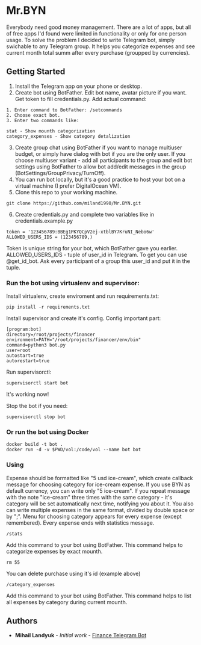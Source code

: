 # Mr.BYN

Everybody need good money management. There are a lot of apps, but all of free apps I'd found were limited in functionality or only for one person usage. To solve the problem I decided to write Telegram bot, simply swichable to any Telegram group. It helps you categorize expenses and see current month total summ after every purchase (groupped by currencies).

## Getting Started

1) Install the Telegram app on your phone or desktop.
2) Create bot using BotFather. Edit bot name, avatar picture if you want. Get token to fill credentials.py. Add actual command:
```
1. Enter command to BotFather: /setcommands
2. Choose exact bot.
3. Enter two commands like:
```
```
stat - Show mounth categorization
category_expenses - Show category detalization
```
3) Create group chat using BotFather if you want to manage multiuser budget, or simply have dialog with bot if you are the only user. If you choose multiuser variant - add all participants to the group and edit bot settings using BotFather to allow bot add/edit messages in the group (BotSettings/GroupPrivacy/TurnOff).
4) You can run bot locally, but it's a good practice to host your bot on a virtual machine (I prefer DigitalOcean VM). 
5) Clone this repo to your working machine.
```
git clone https://github.com/miland1990/Mr.BYN.git
```
6) Create credentials.py and complete two variables like in credentials.example.py
```
token = '123456789:BBEg1PKYQCpV2ej-xtblBY7KruNI_Nebo6w'
ALLOWED_USERS_IDS = (123456789,)
```
Token is unique string for your bot, which BotFather gave you earlier. ALLOWED_USERS_IDS - tuple of user_id in Telegram. To get you can use @get_id_bot. Ask every participant of a group this user_id and put it in the tuple.
### Run the bot using virtualenv and supervisor:

Install virtualenv, create enviroment and run requirements.txt:

```
pip install -r requirements.txt
```

Install supervisor and create it's config. Config important part:

```
[program:bot]
directory=/root/projects/financer
environment=PATH="/root/projects/financer/env/bin"
command=python3 bot.py
user=root
autostart=true
autorestart=true
```

Run supervisorctl:

```
supervisorctl start bot
```
It's working now!

Stop the bot if you need:
```
supervisorctl stop bot
```

### Or run the bot using Docker
```
docker build -t bot .
docker run -d -v $PWD/vol:/code/vol --name bot bot
```

### Using

Expense should be formatted like "5 usd ice-cream", which create callback message for choosing category for ice-cream expense. 
If you use BYN as default currency, you can write only "5 ice-cream". 
If you repeat message with the note "ice-cream" three times with the same category - it's category will be set automatically next time, notifying you about it. You also can write multiple expenses in the same format, divided by double space or by ";". Menu for choosing category appears for every expense (except remembered). Every expense ends with statistics message.
```
/stats
```
Add this command to your bot using  BotFather. This command helps to categorize expenses by exact mounth. 

```
rm 55
```
You can delete purchase using it's id (example above)

```
/category_expenses
```
Add this command to your bot using  BotFather. This command helps to list all expenses by category during current mounth. 



## Authors

* **Mihail Landyuk** - *Initial work* - [Finance Telegram Bot](https://github.com/miland1990/financer)
